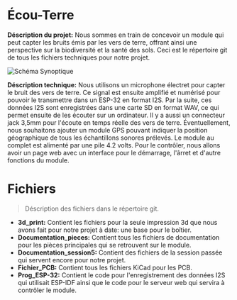 # Écou-Terre

**Déscription du projet:** Nous sommes en train de concevoir un module qui peut capter les bruits émis par les vers de terre, offrant ainsi une perspective sur la biodiversité et la santé des sols.  Ceci est le répertoire git de tous les fichiers techniques pour notre projet.

![Schéma Synoptique](https://github.com/EricGingras/Ecou-Terre/blob/main/Documentation_session5/Sch%C3%A9maSynoptiqueDT_V2.jpg)

**Déscription technique:** Nous utilisons un microphone électret pour capter le bruit des vers de terre. Ce signal est ensuite amplifié et numérisé pour pouvoir le transmettre dans un ESP-32 en format I2S. Par la suite, ces données I2S sont enregistrées dans une carte SD en format WAV, ce qui permet ensuite de les écouter sur un ordinateur. Il y a aussi un connecteur jack 3,5mm pour l'écoute en temps réelle des vers de terre. Éventuellement, nous souhaitons ajouter un module GPS pouvant indiquer la position géographique de tous les échantillons sonores prélevés. Le module au complet est alimenté par une pile 4.2 volts. Pour le contrôler, nous allons avoir un page web avec un interface pour le démarrage, l'ârret et d'autre fonctions du module.

# Fichiers
> Déscription des fichiers dans le répertoire git.
- **3d_print:** Contient les fichiers pour la seule impression 3d que nous avons fait pour notre projet à date: une base pour le boîtier.
- **Documentation_pieces:** Contient tous les fichiers de documentation pour les pièces principales qui se retrouvent sur le module.
- **Documentation_session5:** Contient des fichiers de la session passée qui servent encore pour notre projet.
- **Fichier_PCB:** Contient tous les fichiers KiCad pour les PCB.
- **Prog_ESP-32:** Contient le code pour l'enregistrement des données I2S qui utilisait ESP-IDF ainsi que le code pour le serveur web qui servira à contrôler le module.



